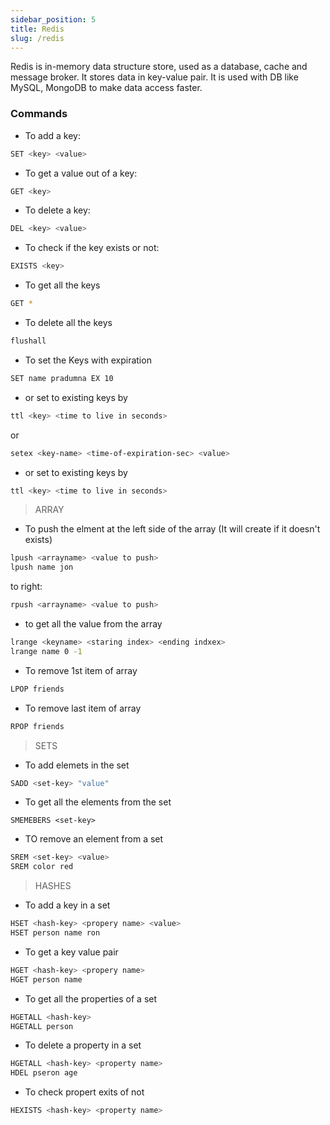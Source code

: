 ```yaml
---
sidebar_position: 5
title: Redis
slug: /redis
---
```


Redis is in-memory data structure store, used as a database, cache and message broker. It stores data in key-value pair. It is used with DB like MySQL, MongoDB to make data access faster.

### Commands

- To add a key:

```bash
SET <key> <value>
```

- To get a value out of a key:

```bash
GET <key> 
```
- To delete a key:

```bash
DEL <key> <value>
```

- To check if the key exists or not:

```bash
EXISTS <key>
```

- To get all the keys

```bash
GET *
```

- To delete all the keys

```bash
flushall
```

- To set the Keys with expiration

```bash
SET name pradumna EX 10
```

- or set to existing keys by

```bash
ttl <key> <time to live in seconds>
```
or

```bash
setex <key-name> <time-of-expiration-sec> <value>
```

- or set to existing keys by

```bash
ttl <key> <time to live in seconds>
```
> ARRAY

- To push the elment at the left side of the array (It will create if it doesn't exists)

```bash
lpush <arrayname> <value to push>
lpush name jon
```
to right:

```bash
rpush <arrayname> <value to push>
```
- to get all the value from the array

```bash
lrange <keyname> <staring index> <ending indxex>
lrange name 0 -1
```

- To remove 1st item of array

```bash
LPOP friends
```

- To remove last item of array

```bash
RPOP friends
```

> SETS

- To add elemets in the set

```bash
SADD <set-key> "value"
```

- To get all the elements from the set

```
SMEMEBERS <set-key>
```
- TO remove an element from a set

```bash
SREM <set-key> <value>
SREM color red
```

> HASHES

- To add a key in a set

```bash
HSET <hash-key> <propery name> <value>
HSET person name ron
```
- To get a key value pair 

```bash
HGET <hash-key> <propery name>
HGET person name
```

- To get all the properties of a set

```bash
HGETALL <hash-key>
HGETALL person
```

- To delete a property in a set

```bash
HGETALL <hash-key> <property name>
HDEL pseron age
```

- To check propert exits of not

```bash
HEXISTS <hash-key> <property name>
```
